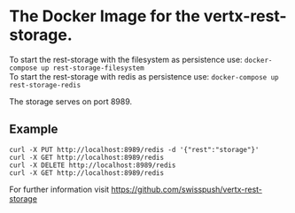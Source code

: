 # The Docker Image for the vertx-rest-storage.

To start the rest-storage with the filesystem as persistence use: `docker-compose up rest-storage-filesystem`  
To start the rest-storage with redis as persistence use: `docker-compose up rest-storage-redis`

The storage serves on port 8989.

## Example 
`curl -X PUT http://localhost:8989/redis -d '{"rest":"storage"}'`  
`curl -X GET http://localhost:8989/redis`  
`curl -X DELETE http://localhost:8989/redis`  
`curl -X GET http://localhost:8989/redis`

For further information visit https://github.com/swisspush/vertx-rest-storage
